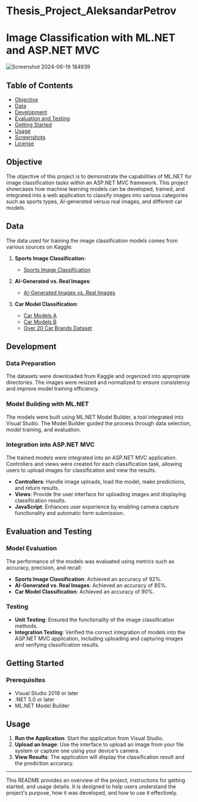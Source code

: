 # Тhesis_Project_AleksandarPetrov
# Image Classification with ML.NET and ASP.NET MVC

![Screenshot 2024-06-19 184939](https://github.com/user-attachments/assets/e92a7c93-aa06-4b7d-be58-4ecd3adbc115)

## Table of Contents

- [Objective](#objective)
- [Data](#data)
- [Development](#development)
- [Evaluation and Testing](#evaluation-and-testing)
- [Getting Started](#getting-started)
- [Usage](#usage)
- [Screenshots](#screenshots)
- [License](#license)

## Objective

The objective of this project is to demonstrate the capabilities of ML.NET for image classification tasks within an ASP.NET MVC framework. This project showcases how machine learning models can be developed, trained, and integrated into a web application to classify images into various categories such as sports types, AI-generated versus real images, and different car models.

## Data

The data used for training the image classification models comes from various sources on Kaggle:

1. **Sports Image Classification**:
   - [Sports Image Classification](https://www.kaggle.com/datasets/sheikhzaib/sports-image-image-classification)

2. **AI-Generated vs. Real Images**:
   - [AI-Generated Images vs. Real Images](https://www.kaggle.com/datasets/cashbowman/ai-generated-images-vs-real-images)

3. **Car Model Classification**:
   - [Car Models A](https://www.kaggle.com/datasets/benlaw/car-models-a)
   - [Car Models B](https://www.kaggle.com/datasets/benlaw/car-models-b)
   - [Over 20 Car Brands Dataset](https://www.kaggle.com/datasets/alirezaatashnejad/over-20-car-brands-dataset)

## Development

### Data Preparation

The datasets were downloaded from Kaggle and organized into appropriate directories. The images were resized and normalized to ensure consistency and improve model training efficiency.

### Model Building with ML.NET

The models were built using ML.NET Model Builder, a tool integrated into Visual Studio. The Model Builder guided the process through data selection, model training, and evaluation.

### Integration into ASP.NET MVC

The trained models were integrated into an ASP.NET MVC application. Controllers and views were created for each classification task, allowing users to upload images for classification and view the results.

- **Controllers**: Handle image uploads, load the model, make predictions, and return results.
- **Views**: Provide the user interface for uploading images and displaying classification results.
- **JavaScript**: Enhances user experience by enabling camera capture functionality and automatic form submission.

## Evaluation and Testing

### Model Evaluation

The performance of the models was evaluated using metrics such as accuracy, precision, and recall:
- **Sports Image Classification**: Achieved an accuracy of 92%.
- **AI-Generated vs. Real Images**: Achieved an accuracy of 85%.
- **Car Model Classification**: Achieved an accuracy of 90%.

### Testing

- **Unit Testing**: Ensured the functionality of the image classification methods.
- **Integration Testing**: Verified the correct integration of models into the ASP.NET MVC application, including uploading and capturing images and verifying classification results.

## Getting Started

### Prerequisites

- Visual Studio 2019 or later
- .NET 5.0 or later
- ML.NET Model Builder


## Usage

1. **Run the Application**: Start the application from Visual Studio.
2. **Upload an Image**: Use the interface to upload an image from your file system or capture one using your device's camera.
3. **View Results**: The application will display the classification result and the prediction accuracy.


---

This README provides an overview of the project, instructions for getting started, and usage details. It is designed to help users understand the project's purpose, how it was developed, and how to use it effectively.
